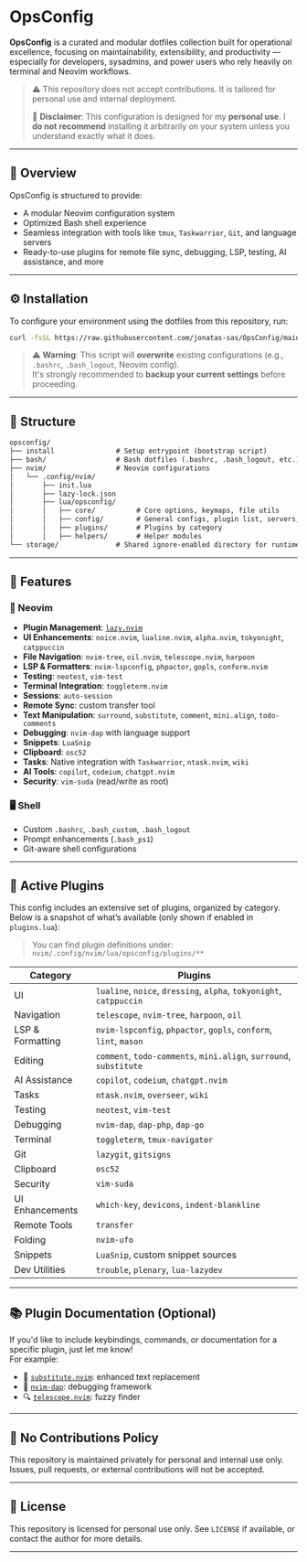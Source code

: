# OpsConfig

**OpsConfig** is a curated and modular dotfiles collection built for operational excellence, focusing on maintainability, extensibility, and productivity — especially for developers, sysadmins, and power users who rely heavily on terminal and Neovim workflows.

> ⚠️ This repository does not accept contributions. It is tailored for personal use and internal deployment.
>
> 🛑 **Disclaimer**: This configuration is designed for my **personal use**. I **do not recommend** installing it arbitrarily on your system unless you understand exactly what it does.

---

## 🧩 Overview

OpsConfig is structured to provide:

- A modular Neovim configuration system
- Optimized Bash shell experience
- Seamless integration with tools like `tmux`, `Taskwarrior`, `Git`, and language servers
- Ready-to-use plugins for remote file sync, debugging, LSP, testing, AI assistance, and more

---

## ⚙️ Installation

To configure your environment using the dotfiles from this repository, run:

```bash
curl -fsSL https://raw.githubusercontent.com/jonatas-sas/OpsConfig/main/install | bash
```

> ⚠️ **Warning**: This script will **overwrite** existing configurations (e.g., `.bashrc`, `.bash_logout`, Neovim config).  
> It's strongly recommended to **backup your current settings** before proceeding.

---

## 📁 Structure

```txt
opsconfig/
├── install               # Setup entrypoint (bootstrap script)
├── bash/                 # Bash dotfiles (.bashrc, .bash_logout, etc.)
├── nvim/                 # Neovim configurations
│   └── .config/nvim/
│       ├── init.lua
│       ├── lazy-lock.json
│       ├── lua/opsconfig/
│       │   ├── core/          # Core options, keymaps, file utils
│       │   ├── config/        # General configs, plugin list, servers, etc.
│       │   ├── plugins/       # Plugins by category
│       │   ├── helpers/       # Helper modules
└── storage/              # Shared ignore-enabled directory for runtime or backup storage
```

---

## 🧠 Features

### 🔧 Neovim

- **Plugin Management**: [`lazy.nvim`](https://github.com/folke/lazy.nvim)
- **UI Enhancements**: `noice.nvim`, `lualine.nvim`, `alpha.nvim`, `tokyonight`, `catppuccin`
- **File Navigation**: `nvim-tree`, `oil.nvim`, `telescope.nvim`, `harpoon`
- **LSP & Formatters**: `nvim-lspconfig`, `phpactor`, `gopls`, `conform.nvim`
- **Testing**: `neotest`, `vim-test`
- **Terminal Integration**: `toggleterm.nvim`
- **Sessions**: `auto-session`
- **Remote Sync**: custom transfer tool
- **Text Manipulation**: `surround`, `substitute`, `comment`, `mini.align`, `todo-comments`
- **Debugging**: `nvim-dap` with language support
- **Snippets**: `LuaSnip`
- **Clipboard**: `osc52`
- **Tasks**: Native integration with `Taskwarrior`, `ntask.nvim`, `wiki`
- **AI Tools**: `copilot`, `codeium`, `chatgpt.nvim`
- **Security**: `vim-suda` (read/write as root)

### 🖥️ Shell

- Custom `.bashrc`, `.bash_custom`, `.bash_logout`
- Prompt enhancements (`.bash_ps1`)
- Git-aware shell configurations

---

## 🔌 Active Plugins

This config includes an extensive set of plugins, organized by category. Below is a snapshot of what’s available (only shown if enabled in `plugins.lua`):

> You can find plugin definitions under:  
> `nvim/.config/nvim/lua/opsconfig/plugins/**`

| Category         | Plugins                                                             |
| ---------------- | ------------------------------------------------------------------- |
| UI               | `lualine`, `noice`, `dressing`, `alpha`, `tokyonight`, `catppuccin` |
| Navigation       | `telescope`, `nvim-tree`, `harpoon`, `oil`                          |
| LSP & Formatting | `nvim-lspconfig`, `phpactor`, `gopls`, `conform`, `lint`, `mason`   |
| Editing          | `comment`, `todo-comments`, `mini.align`, `surround`, `substitute`  |
| AI Assistance    | `copilot`, `codeium`, `chatgpt.nvim`                                |
| Tasks            | `ntask.nvim`, `overseer`, `wiki`                                    |
| Testing          | `neotest`, `vim-test`                                               |
| Debugging        | `nvim-dap`, `dap-php`, `dap-go`                                     |
| Terminal         | `toggleterm`, `tmux-navigator`                                      |
| Git              | `lazygit`, `gitsigns`                                               |
| Clipboard        | `osc52`                                                             |
| Security         | `vim-suda`                                                          |
| UI Enhancements  | `which-key`, `devicons`, `indent-blankline`                         |
| Remote Tools     | `transfer`                                                          |
| Folding          | `nvim-ufo`                                                          |
| Snippets         | `LuaSnip`, custom snippet sources                                   |
| Dev Utilities    | `trouble`, `plenary`, `lua-lazydev`                                 |

---

## 📚 Plugin Documentation (Optional)

If you'd like to include keybindings, commands, or documentation for a specific plugin, just let me know!  
For example:

- 🔁 [`substitute.nvim`](https://github.com/gbprod/substitute.nvim): enhanced text replacement
- 🐞 [`nvim-dap`](https://github.com/mfussenegger/nvim-dap): debugging framework
- 🔍 [`telescope.nvim`](https://github.com/nvim-telescope/telescope.nvim): fuzzy finder

---

## 🚫 No Contributions Policy

This repository is maintained privately for personal and internal use only. Issues, pull requests, or external contributions will not be accepted.

---

## 📜 License

This repository is licensed for personal use only. See `LICENSE` if available, or contact the author for more details.

---
